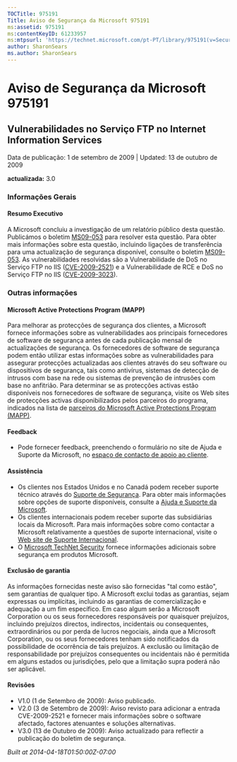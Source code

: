 ```yaml
---
TOCTitle: 975191
Title: Aviso de Segurança da Microsoft 975191
ms:assetid: 975191
ms:contentKeyID: 61233957
ms:mtpsurl: 'https://technet.microsoft.com/pt-PT/library/975191(v=Security.10)'
author: SharonSears
ms.author: SharonSears
---
```


Aviso de Segurança da Microsoft 975191
======================================

Vulnerabilidades no Serviço FTP no Internet Information Services
----------------------------------------------------------------

Data de publicação: 1 de setembro de 2009 | Updated: 13 de outubro de 2009

**actualizada:** 3.0

### Informações Gerais

#### Resumo Executivo

A Microsoft concluiu a investigação de um relatório público desta questão. Publicámos o boletim [MS09-053](http://go.microsoft.com/fwlink/?linkid=164004) para resolver esta questão. Para obter mais informações sobre esta questão, incluindo ligações de transferência para uma actualização de segurança disponível, consulte o boletim [MS09-053](http://go.microsoft.com/fwlink/?linkid=164004). As vulnerabilidades resolvidas são a Vulnerabilidade de DoS no Serviço FTP no IIS ([CVE-2009-2521](http://www.cve.mitre.org/cgi-bin/cvename.cgi?name=cve-2009-2521)) e a Vulnerabilidade de RCE e DoS no Serviço FTP no IIS ([CVE-2009-3023](http://www.cve.mitre.org/cgi-bin/cvename.cgi?name=cve-2009-3023)).

### Outras informações

#### Microsoft Active Protections Program (MAPP)

Para melhorar as protecções de segurança dos clientes, a Microsoft fornece informações sobre as vulnerabilidades aos principais fornecedores de software de segurança antes de cada publicação mensal de actualizações de segurança. Os fornecedores de software de segurança podem então utilizar estas informações sobre as vulnerabilidades para assegurar protecções actualizadas aos clientes através do seu software ou dispositivos de segurança, tais como antivírus, sistemas de detecção de intrusos com base na rede ou sistemas de prevenção de intrusões com base no anfitrião. Para determinar se as protecções activas estão disponíveis nos fornecedores de software de segurança, visite os Web sites de protecções activas disponibilizados pelos parceiros do programa, indicados na lista de [parceiros do Microsoft Active Protections Program (MAPP)](http://www.microsoft.com/security/msrc/mapp/partners.mspx).

#### Feedback

-   Pode fornecer feedback, preenchendo o formulário no site de Ajuda e Suporte da Microsoft, no [espaço de contacto de apoio ao cliente](https://support.microsoft.com/common/survey.aspx?scid=sw;en;1257&amp;showpage=1&amp;ws=technet&amp;sd=tech).

#### Assistência

-   Os clientes nos Estados Unidos e no Canadá podem receber suporte técnico através do [Suporte de Segurança](http://go.microsoft.com/fwlink/?linkid=21131). Para obter mais informações sobre opções de suporte disponíveis, consulte a [Ajuda e Suporte da Microsoft](http://support.microsoft.com/).
-   Os clientes internacionais podem receber suporte das subsidiárias locais da Microsoft. Para mais informações sobre como contactar a Microsoft relativamente a questões de suporte internacional, visite o [Web site de Suporte Internacional](http://go.microsoft.com/fwlink/?linkid=21155).
-   O [Microsoft TechNet Security](http://go.microsoft.com/fwlink/?linkid=21132) fornece informações adicionais sobre segurança em produtos Microsoft.

#### Exclusão de garantia

As informações fornecidas neste aviso são fornecidas "tal como estão", sem garantias de qualquer tipo. A Microsoft exclui todas as garantias, sejam expressas ou implícitas, incluindo as garantias de comercialização e adequação a um fim específico. Em caso algum serão a Microsoft Corporation ou os seus fornecedores responsáveis por quaisquer prejuízos, incluindo prejuízos directos, indirectos, incidentais ou consequentes, extraordinários ou por perda de lucros negociais, ainda que a Microsoft Corporation, ou os seus fornecedores tenham sido notificados da possibilidade de ocorrência de tais prejuízos. A exclusão ou limitação de responsabilidade por prejuízos consequentes ou incidentais não é permitida em alguns estados ou jurisdições, pelo que a limitação supra poderá não ser aplicável.

#### Revisões

-   V1.0 (1 de Setembro de 2009): Aviso publicado.
-   V2.0 (3 de Setembro de 2009): Aviso revisto para adicionar a entrada CVE-2009-2521 e fornecer mais informações sobre o software afectado, factores atenuantes e soluções alternativas.
-   V3.0 (13 de Outubro de 2009): Aviso actualizado para reflectir a publicação do boletim de segurança.

*Built at 2014-04-18T01:50:00Z-07:00*
